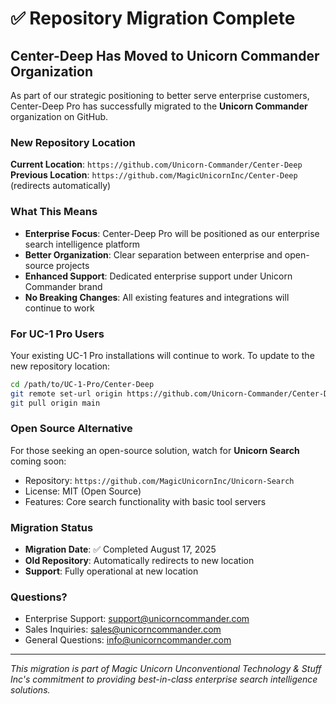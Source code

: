 # ✅ Repository Migration Complete

## Center-Deep Has Moved to Unicorn Commander Organization

As part of our strategic positioning to better serve enterprise customers, Center-Deep Pro has successfully migrated to the **Unicorn Commander** organization on GitHub.

### New Repository Location
**Current Location**: `https://github.com/Unicorn-Commander/Center-Deep`  
**Previous Location**: `https://github.com/MagicUnicornInc/Center-Deep` (redirects automatically)

### What This Means
- **Enterprise Focus**: Center-Deep Pro will be positioned as our enterprise search intelligence platform
- **Better Organization**: Clear separation between enterprise and open-source projects
- **Enhanced Support**: Dedicated enterprise support under Unicorn Commander brand
- **No Breaking Changes**: All existing features and integrations will continue to work

### For UC-1 Pro Users
Your existing UC-1 Pro installations will continue to work. To update to the new repository location:

```bash
cd /path/to/UC-1-Pro/Center-Deep
git remote set-url origin https://github.com/Unicorn-Commander/Center-Deep.git
git pull origin main
```

### Open Source Alternative
For those seeking an open-source solution, watch for **Unicorn Search** coming soon:
- Repository: `https://github.com/MagicUnicornInc/Unicorn-Search`
- License: MIT (Open Source)
- Features: Core search functionality with basic tool servers

### Migration Status
- **Migration Date**: ✅ Completed August 17, 2025
- **Old Repository**: Automatically redirects to new location
- **Support**: Fully operational at new location

### Questions?
- Enterprise Support: support@unicorncommander.com
- Sales Inquiries: sales@unicorncommander.com
- General Questions: info@unicorncommander.com

---

*This migration is part of Magic Unicorn Unconventional Technology & Stuff Inc's commitment to providing best-in-class enterprise search intelligence solutions.*